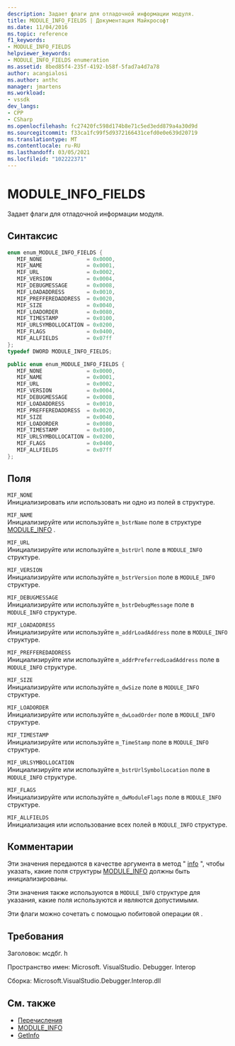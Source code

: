 ```yaml
---
description: Задает флаги для отладочной информации модуля.
title: MODULE_INFO_FIELDS | Документация Майкрософт
ms.date: 11/04/2016
ms.topic: reference
f1_keywords:
- MODULE_INFO_FIELDS
helpviewer_keywords:
- MODULE_INFO_FIELDS enumeration
ms.assetid: 8bed85f4-235f-4192-b58f-5fad7a4d7a78
author: acangialosi
ms.author: anthc
manager: jmartens
ms.workload:
- vssdk
dev_langs:
- CPP
- CSharp
ms.openlocfilehash: fc27420fc598d174b8e71c5ed3edd879a4a30d9d
ms.sourcegitcommit: f33ca1fc99f5d9372166431cefd0e0e639d20719
ms.translationtype: MT
ms.contentlocale: ru-RU
ms.lasthandoff: 03/05/2021
ms.locfileid: "102222371"
---
```

# <a name="module_info_fields"></a>MODULE_INFO_FIELDS
Задает флаги для отладочной информации модуля.

## <a name="syntax"></a>Синтаксис

```cpp
enum enum_MODULE_INFO_FIELDS { 
   MIF_NONE              = 0x0000,
   MIF_NAME              = 0x0001,
   MIF_URL               = 0x0002,
   MIF_VERSION           = 0x0004,
   MIF_DEBUGMESSAGE      = 0x0008,
   MIF_LOADADDRESS       = 0x0010,
   MIF_PREFFEREDADDRESS  = 0x0020,
   MIF_SIZE              = 0x0040,
   MIF_LOADORDER         = 0x0080,
   MIF_TIMESTAMP         = 0x0100,
   MIF_URLSYMBOLLOCATION = 0x0200,
   MIF_FLAGS             = 0x0400,
   MIF_ALLFIELDS         = 0x07ff
};
typedef DWORD MODULE_INFO_FIELDS;
```

```csharp
public enum enum_MODULE_INFO_FIELDS { 
   MIF_NONE              = 0x0000,
   MIF_NAME              = 0x0001,
   MIF_URL               = 0x0002,
   MIF_VERSION           = 0x0004,
   MIF_DEBUGMESSAGE      = 0x0008,
   MIF_LOADADDRESS       = 0x0010,
   MIF_PREFFEREDADDRESS  = 0x0020,
   MIF_SIZE              = 0x0040,
   MIF_LOADORDER         = 0x0080,
   MIF_TIMESTAMP         = 0x0100,
   MIF_URLSYMBOLLOCATION = 0x0200,
   MIF_FLAGS             = 0x0400,
   MIF_ALLFIELDS         = 0x07ff
};
```

## <a name="fields"></a>Поля
 `MIF_NONE`\
 Инициализировать или использовать ни одно из полей в структуре.

 `MIF_NAME`\
 Инициализируйте или используйте `m_bstrName` поле в структуре [MODULE_INFO](../../../extensibility/debugger/reference/module-info.md) .

 `MIF_URL`\
 Инициализируйте или используйте `m_bstrUrl` поле в `MODULE_INFO` структуре.

 `MIF_VERSION`\
 Инициализируйте или используйте `m_bstrVersion` поле в `MODULE_INFO` структуре.

 `MIF_DEBUGMESSAGE`\
 Инициализируйте или используйте `m_bstrDebugMessage` поле в `MODULE_INFO` структуре.

 `MIF_LOADADDRESS`\
 Инициализируйте или используйте `m_addrLoadAddress` поле в `MODULE_INFO` структуре.

 `MIF_PREFFEREDADDRESS`\
 Инициализируйте или используйте `m_addrPreferredLoadAddress` поле в `MODULE_INFO` структуре.

 `MIF_SIZE`\
 Инициализируйте или используйте `m_dwSize` поле в `MODULE_INFO` структуре.

 `MIF_LOADORDER`\
 Инициализируйте или используйте `m_dwLoadOrder` поле в `MODULE_INFO` структуре.

 `MIF_TIMESTAMP`\
 Инициализируйте или используйте `m_TimeStamp` поле в `MODULE_INFO` структуре.

 `MIF_URLSYMBOLLOCATION`\
 Инициализируйте или используйте `m_bstrUrlSymbolLocation` поле в `MODULE_INFO` структуре.

 `MIF_FLAGS`\
 Инициализируйте или используйте `m_dwModuleFlags` поле в `MODULE_INFO` структуре.

 `MIF_ALLFIELDS`\
 Инициализация или использование всех полей в `MODULE_INFO` структуре.

## <a name="remarks"></a>Комментарии
 Эти значения передаются в качестве аргумента в метод " [info](../../../extensibility/debugger/reference/idebugmodule2-getinfo.md) ", чтобы указать, какие поля структуры [MODULE_INFO](../../../extensibility/debugger/reference/module-info.md) должны быть инициализированы.

 Эти значения также используются в `MODULE_INFO` структуре для указания, какие поля используются и являются допустимыми.

 Эти флаги можно сочетать с помощью побитовой операции `OR` .

## <a name="requirements"></a>Требования
 Заголовок: мсдбг. h

 Пространство имен: Microsoft. VisualStudio. Debugger. Interop

 Сборка: Microsoft.VisualStudio.Debugger.Interop.dll

## <a name="see-also"></a>См. также
- [Перечисления](../../../extensibility/debugger/reference/enumerations-visual-studio-debugging.md)
- [MODULE_INFO](../../../extensibility/debugger/reference/module-info.md)
- [GetInfo](../../../extensibility/debugger/reference/idebugmodule2-getinfo.md)
